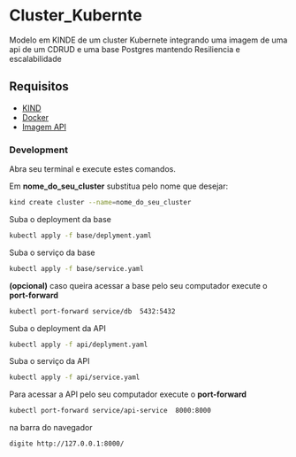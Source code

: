 # Cluster_Kubernte
Modelo em KINDE de um cluster Kubernete integrando uma imagem de uma api de um CDRUD e uma base Postgres mantendo Resiliencia e escalabilidade

## Requisitos

 *  [KIND](https://kind.sigs.k8s.io/)
 * [Docker](https://www.docker.com/)
 * [Imagem API](https://hub.docker.com/repository/docker/developer10/api-futiuber) 
 
 
### Development

Abra seu terminal e execute estes comandos.

Em **nome_do_seu_cluster** substitua pelo nome que desejar:
```sh
kind create cluster --name=nome_do_seu_cluster
```

Suba o deployment da base 
```sh
kubectl apply -f base/deplyment.yaml
```

Suba o serviço da base 
```sh
kubectl apply -f base/service.yaml
```

**(opcional)** caso queira acessar a base pelo seu computador execute o **port-forward**
```sh
kubectl port-forward service/db  5432:5432
```

Suba o deployment da API 
```sh
kubectl apply -f api/deplyment.yaml
```

Suba o serviço da API 
```sh
kubectl apply -f api/service.yaml
```

Para acessar a API pelo seu computador execute o **port-forward**
```sh
kubectl port-forward service/api-service  8000:8000
```

na barra do navegador 
```sh
digite http://127.0.0.1:8000/
```

